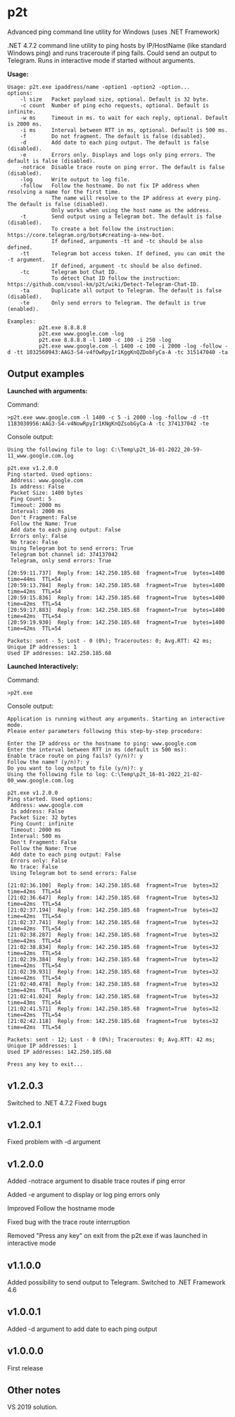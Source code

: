 
# p2t
Advanced ping command line utility for Windows (uses .NET Framework)

.NET 4.7.2 command line utility to ping hosts by IP/HostName (like standard Windows ping) and runs traceroute if ping fails.
Could send an output to Telegram.
Runs in interactive mode if started without arguments.

**Usage:**

    Usage: p2t.exe ipaddress/name -option1 -option2 -option...
    options:
        -l size   Packet payload size, optional. Default is 32 byte.
        -c count  Number of ping echo requests, optional. Default is infinite.
        -w ms     Timeout in ms. to wait for each reply, optional. Default is 2000 ms.
        -i ms     Interval between RTT in ms, optional. Default is 500 ms.
        -f        Do not fragment. The default is false (disabled).
        -d        Add date to each ping output. The default is false (disabled).
        -e        Errors only. Displays and logs only ping errors. The default is false (disabled).
        -notrace  Disable trace route on ping error. The default is false (disabled).
        -log      Write output to log file.
        -follow   Follow the hostname. Do not fix IP address when resolving a name for the first time.
                  The name will resolve to the IP address at every ping. The default is false (disabled).
                  Only works when using the host name as the address.
        -t        Send output using a Telegram bot. The default is false (disabled).
                  To create a bot follow the instruction: https://core.telegram.org/bots#creating-a-new-bot.
                  If defined, arguments -tt and -tc should be also defined.
        -tt       Telegram bot access token. If defined, you can omit the -t argument.
                  If defined, argument -tc should be also defined.
        -tc       Telegram bot Chat ID.
                  To detect Chat ID follow the instruction: https://github.com/vsoul-km/p2t/wiki/Detect-Telegram-Chat-ID.
        -ta       Duplicate all output to Telegram. The default is false (disabled).
        -te       Only send errors to Telegram. The default is true (enabled).
    
    Examples:
              p2t.exe 8.8.8.8
              p2t.exe www.google.com -log
              p2t.exe 8.8.8.8 -l 1400 -c 100 -i 250 -log
              p2t.exe www.google.com -l 1400 -c 100 -i 2000 -log -follow -d -tt 1032560943:AAG3-S4-v4fOwRpyIr1KggKnQZDobFyCa-A -tc 315147040 -ta

## Output examples

**Launched with arguments:**

Command:

    >p2t.exe www.google.com -l 1400 -c 5 -i 2000 -log -follow -d -tt 1183030956:AAG3-S4-v4NowRpyIr1KNgKnQZsobGyCa-A -tc 374137042 -te

Console output:

    Using the following file to log: C:\Temp\p2t_16-01-2022_20-59-11_www.google.com.log
    
    p2t.exe v1.2.0.0
    Ping started. Used options:
     Address: www.google.com
     Is address: False
     Packet Size: 1400 bytes
     Ping Count: 5
     Timeout: 2000 ms
     Interval: 2000 ms
     Don't Fragment: False
     Follow the Name: True
     Add date to each ping output: False
     Errors only: False
     No trace: False
     Using Telegram bot to send errors: True
     Telegram bot channel id: 374137042
     Telegram, only send errors: True
    
    [20:59:11.737]  Reply from: 142.250.185.68  fragment=True  bytes=1400  time=44ms  TTL=54
    [20:59:13.784]  Reply from: 142.250.185.68  fragment=True  bytes=1400  time=42ms  TTL=54
    [20:59:15.836]  Reply from: 142.250.185.68  fragment=True  bytes=1400  time=42ms  TTL=54
    [20:59:17.883]  Reply from: 142.250.185.68  fragment=True  bytes=1400  time=42ms  TTL=54
    [20:59:19.930]  Reply from: 142.250.185.68  fragment=True  bytes=1400  time=42ms  TTL=54
    
    Packets: sent - 5; Lost - 0 (0%); Traceroutes: 0; Avg.RTT: 42 ms; Unique IP addresses: 1
    Used IP addresses: 142.250.185.68

**Launched Interactively:**

Command:

    >p2t.exe

Console output:

    Application is running without any arguments. Starting an interactive mode.
    Please enter parameters following this step-by-step procedure:
    
    Enter the IP address or the hostname to ping: www.google.com
    Enter the interval between RTT in ms (default is 500 ms):
    Enable trace route on ping fails? (y/n)?: y
    Follow the name? (y/n)?: y
    Do you want to log output to file (y/n)?: y
    Using the following file to log: C:\Temp\p2t_16-01-2022_21-02-00_www.google.com.log
    
    p2t.exe v1.2.0.0
    Ping started. Used options:
     Address: www.google.com
     Is address: False
     Packet Size: 32 bytes
     Ping Count: infinite
     Timeout: 2000 ms
     Interval: 500 ms
     Don't Fragment: False
     Follow the Name: True
     Add date to each ping output: False
     Errors only: False
     No trace: False
     Using Telegram bot to send errors: False
    
    [21:02:36.100]  Reply from: 142.250.185.68  fragment=True  bytes=32  time=42ms  TTL=54
    [21:02:36.647]  Reply from: 142.250.185.68  fragment=True  bytes=32  time=42ms  TTL=54
    [21:02:37.194]  Reply from: 142.250.185.68  fragment=True  bytes=32  time=42ms  TTL=54
    [21:02:37.741]  Reply from: 142.250.185.68  fragment=True  bytes=32  time=42ms  TTL=54
    [21:02:38.287]  Reply from: 142.250.185.68  fragment=True  bytes=32  time=42ms  TTL=54
    [21:02:38.834]  Reply from: 142.250.185.68  fragment=True  bytes=32  time=42ms  TTL=54
    [21:02:39.384]  Reply from: 142.250.185.68  fragment=True  bytes=32  time=42ms  TTL=54
    [21:02:39.931]  Reply from: 142.250.185.68  fragment=True  bytes=32  time=42ms  TTL=54
    [21:02:40.478]  Reply from: 142.250.185.68  fragment=True  bytes=32  time=42ms  TTL=54
    [21:02:41.024]  Reply from: 142.250.185.68  fragment=True  bytes=32  time=43ms  TTL=54
    [21:02:41.571]  Reply from: 142.250.185.68  fragment=True  bytes=32  time=42ms  TTL=54
    [21:02:42.118]  Reply from: 142.250.185.68  fragment=True  bytes=32  time=42ms  TTL=54
    
    Packets: sent - 12; Lost - 0 (0%); Traceroutes: 0; Avg.RTT: 42 ms; Unique IP addresses: 1
    Used IP addresses: 142.250.185.68
    
    Press any key to exit...

## **v1.2.0.3**

Switched to .NET 4.7.2
Fixed bugs

## **v1.2.0.1**

Fixed problem with -d argument

## **v1.2.0.0**

Added -notrace argument to disable trace routes if ping error

Added -e argument to display or log ping errors only

Improved Follow the hostname mode

Fixed bug with the trace route interruption

Removed "Press any key" on exit from the p2t.exe if was launched in interactive mode


## **v1.1.0.0**

Added possibility to send output to Telegram.
Switched to .NET Framework 4.6

## **v1.0.0.1**

Added -d argument to add date to each ping output

## **v1.0.0.0**

First release

## Other notes

VS 2019 solution.
